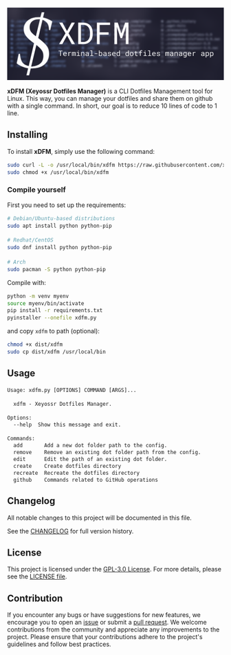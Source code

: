 ![logo](assets/logo.png)

**xDFM (Xeyossr Dotfiles Manager)** is a CLI Dotfiles Management tool for Linux. This way, you can manage your dotfiles and share them on github with a single command. In short, our goal is to reduce 10 lines of code to 1 line.

## Installing

To install **xDFM**, simply use the following command:

```bash
sudo curl -L -o /usr/local/bin/xdfm https://raw.githubusercontent.com/xeyossr/xDFM/refs/heads/main/dist/xdfm
sudo chmod +x /usr/local/bin/xdfm
```

### Compile yourself

First you need to set up the requirements:

```bash
# Debian/Ubuntu-based distributions
sudo apt install python python-pip

# Redhat/CentOS
sudo dnf install python python-pip

# Arch
sudo pacman -S python python-pip
```

Compile with:

```bash
python -m venv myenv
source myenv/bin/activate
pip install -r requirements.txt
pyinstaller --onefile xdfm.py
```

and copy `xdfm` to path (optional):

```bash
chmod +x dist/xdfm
sudo cp dist/xdfm /usr/local/bin
```

## Usage

```
Usage: xdfm.py [OPTIONS] COMMAND [ARGS]...

  xdfm - Xeyossr Dotfiles Manager.

Options:
  --help  Show this message and exit.

Commands:
  add       Add a new dot folder path to the config.
  remove    Remove an existing dot folder path from the config.
  edit      Edit the path of an existing dot folder.
  create    Create dotfiles directory
  recreate  Recreate the dotfiles directory
  github    Commands related to GitHub operations
```

## Changelog

All notable changes to this project will be documented in this file.

See the [CHANGELOG](./CHANGELOG.md) for full version history.

## License

This project is licensed under the [GPL-3.0 License](https://www.gnu.org/licenses/gpl-3.0.html). For more details, please see the [LICENSE file](./LICENSE).

## Contribution

If you encounter any bugs or have suggestions for new features, we encourage you to open an [issue](https://github.com/xeyossr/xDFM/issues) or submit a [pull request](https://github.com/xeyossr/xDFM/pulls). We welcome contributions from the community and appreciate any improvements to the project. Please ensure that your contributions adhere to the project's guidelines and follow best practices.
